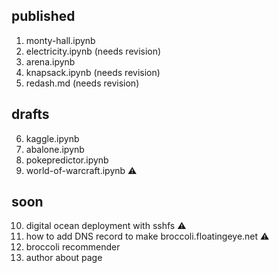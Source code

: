 published
---------
1. monty-hall.ipynb
2. electricity.ipynb (needs revision)
3. arena.ipynb
4. knapsack.ipynb (needs revision) 
5. redash.md (needs revision)

drafts
------
6. kaggle.ipynb
7. abalone.ipynb
8. pokepredictor.ipynb
9. world-of-warcraft.ipynb ⚠️

soon
----
10. digital ocean deployment with sshfs ⚠️
11. how to add DNS record to make broccoli.floatingeye.net ⚠️
12. broccoli recommender
13. author about page

